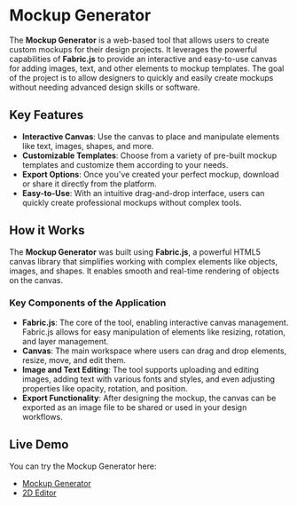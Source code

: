 # Mockup Generator

The **Mockup Generator** is a web-based tool that allows users to create custom mockups for their design projects. It leverages the powerful capabilities of **Fabric.js** to provide an interactive and easy-to-use canvas for adding images, text, and other elements to mockup templates. The goal of the project is to allow designers to quickly and easily create mockups without needing advanced design skills or software.

## Key Features

- **Interactive Canvas**: Use the canvas to place and manipulate elements like text, images, shapes, and more.
- **Customizable Templates**: Choose from a variety of pre-built mockup templates and customize them according to your needs.
- **Export Options**: Once you've created your perfect mockup, download or share it directly from the platform.
- **Easy-to-Use**: With an intuitive drag-and-drop interface, users can quickly create professional mockups without complex tools.

## How it Works

The **Mockup Generator** was built using **Fabric.js**, a powerful HTML5 canvas library that simplifies working with complex elements like objects, images, and shapes. It enables smooth and real-time rendering of objects on the canvas. 

### Key Components of the Application

- **Fabric.js**: The core of the tool, enabling interactive canvas management. Fabric.js allows for easy manipulation of elements like resizing, rotation, and layer management.
- **Canvas**: The main workspace where users can drag and drop elements, resize, move, and edit them.
- **Image and Text Editing**: The tool supports uploading and editing images, adding text with various fonts and styles, and even adjusting properties like opacity, rotation, and position.
- **Export Functionality**: After designing the mockup, the canvas can be exported as an image file to be shared or used in your design workflows.

## Live Demo

You can try the Mockup Generator here:

- [Mockup Generator](https://www.mockupdaddy.com/generator)
- [2D Editor](http://mockupdaddy.com/2d-editor)
